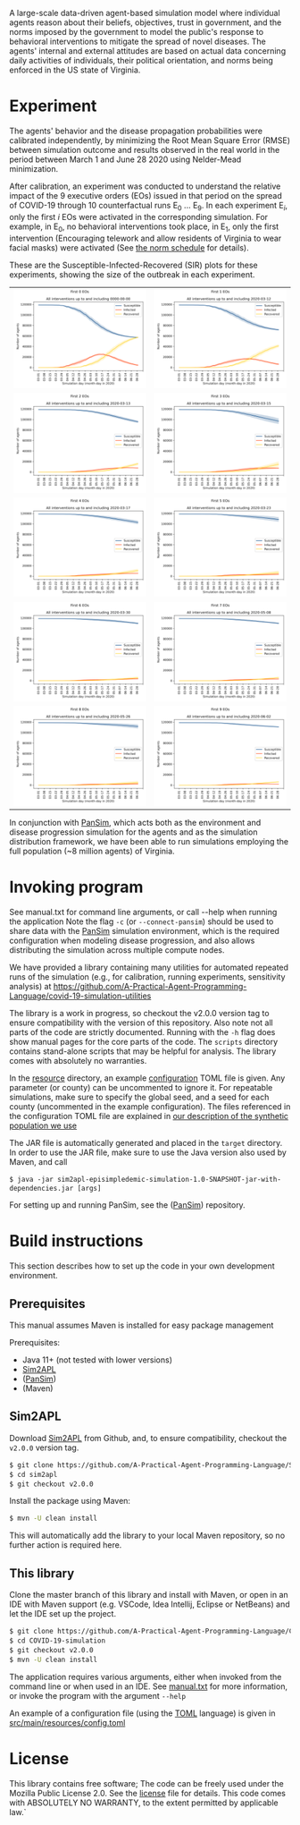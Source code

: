 A large-scale data-driven agent-based simulation model where individual agents reason about their beliefs, objectives, trust in government, 
and the norms imposed by the government to model the public's response to behavioral interventions to mitigate the spread of novel diseases. 
The agents' internal and external attitudes are based on actual data concerning daily activities of individuals, their political orientation, 
and norms being enforced in the US state of Virginia.

# Experiment
The agents' behavior and the disease propagation probabilities were calibrated independently, by minimizing the Root Mean Square Error (RMSE)
between simulation outcome and results observed in the real world in the period between March 1 and June 28 2020 using Nelder-Mead minimization.

After calibration, an experiment was conducted to understand the relative impact of the 9 executive orders (EOs)
issued in that period on the spread of COVID-19 through 10 counterfactual runs E<sub>0</sub> ... E<sub>9</sub>. 
In each experiment E<sub>_i_</sub>, only the first _i_ EOs were activated in the corresponding simulation. For example,
in E<sub>0</sub>, no behavioral interventions took place, in E<sub>1</sub>, only the first intervention (Encouraging
telework and allow residents of Virginia to wear facial masks) were activated (See [the norm schedule](src/main/resources) for details).

These are the Susceptible-Infected-Recovered (SIR) plots for these experiments, showing the size of the outbreak in each experiment.

| | |
|---|---|
|![SIR plot for E<sub>_0_</sub>](SIR-plots/experiment-0-norms-until0000-00-00.png)|![SIR plot for E<sub>_1_</sub>](SIR-plots/experiment-1-norms-until2020-03-12.png)|
|![SIR plot for E<sub>_2_</sub>](SIR-plots/experiment-2-norms-until2020-03-13.png)|![SIR plot for E<sub>_3_</sub>](SIR-plots/experiment-3-norms-until2020-03-15.png)|
|![SIR plot for E<sub>_4_</sub>](SIR-plots/experiment-4-norms-until2020-03-17.png)|![SIR plot for E<sub>_5_</sub>](SIR-plots/experiment-5-norms-until2020-03-23.png)|
|![SIR plot for E<sub>_6_</sub>](SIR-plots/experiment-6-norms-until2020-03-30.png)|![SIR plot for E<sub>_7_</sub>](SIR-plots/experiment-7-norms-until2020-05-08.png)|
|![SIR plot for E<sub>_8_</sub>](SIR-plots/experiment-8-norms-until2020-05-26.png)|![SIR plot for E<sub>_9_</sub>](SIR-plots/experiment-9-norms-until2020-06-02.png)|

In conjunction with [PanSim](https://github.com/parantapa/pansim), which acts both as the environment and disease 
progression simulation for the agents and as the simulation distribution framework,
we have been able to run simulations employing the full population (~8 million agents) of Virginia.

# Invoking program
See manual.txt for command line arguments, or call --help when running the application
Note the flag `-c` (or `--connect-pansim`) should be used to share data with the 
[PanSim](https://github.com/parantapa/pansim) simulation environment, which is the required configuration 
when modeling disease progression, and also allows distributing the simulation across multiple compute nodes.

We have provided a library containing many utilities for automated repeated runs of the simulation
(e.g., for calibration, running experiments, sensitivity analysis) at 
https://github.com/A-Practical-Agent-Programming-Language/covid-19-simulation-utilities

The library is a work in progress, so checkout the v2.0.0 version tag to ensure compatibility with the version
of this repository. Also note not all parts of the code are strictly documented. Running with the `-h` flag does show
manual pages for the core parts of the code. The `scripts` directory contains stand-alone scripts that may be helpful
for analysis. The library comes with absolutely no warranties.

In the [resource](src/main/resources) directory, an example [configuration](src/main/resources/config.toml) TOML file is given. 
Any parameter (or county) can be uncommented to ignore it. 
For repeatable simulations, make sure to specify the global seed, 
and a seed for each county (uncommented in the example configuration).
The files referenced in the configuration TOML file are explained in 
[our description of the synthetic population we use](synthetic-population-instructions.md)

The JAR file is automatically generated and placed in the `target` directory. 
In order to use the JAR file, make sure to use the Java version also used by Maven, and call

```bashs
$ java -jar sim2apl-episimpledemic-simulation-1.0-SNAPSHOT-jar-with-dependencies.jar [args]
```

For setting up and running PanSim, see the ([PanSim](https://github.com/parantapa/pansim)) repository.

# Build instructions
This section describes how to set up the code in your own development environment.

## Prerequisites
This manual assumes Maven is installed for easy package management

Prerequisites:
* Java 11+ (not tested with lower versions)
* [Sim2APL](https://github.com/A-Practical-Agent-Programming-Language/Sim2APL)
* ([PanSim](https://github.com/parantapa/pansim))
* (Maven)

## Sim2APL
Download [Sim2APL](https://github.com/A-Practical-Agent-Programming-Language/Sim2APL) from Github, 
and, to ensure compatibility, checkout the `v2.0.0` version tag.

```bash
$ git clone https://github.com/A-Practical-Agent-Programming-Language/Sim2APL.git
$ cd sim2apl
$ git checkout v2.0.0
```

Install the package using Maven:

```bash
$ mvn -U clean install
```

This will automatically add the library to your local Maven repository, so no further action is required here.

## This library
Clone the master branch of this library and install with Maven, or open in an IDE with Maven support (e.g. VSCode, Idea Intellij, Eclipse or NetBeans) and let the IDE set up the project.

```bash
$ git clone https://github.com/A-Practical-Agent-Programming-Language/COVID-19-simulation.git
$ cd COVID-19-simulation
$ git checkout v2.0.0
$ mvn -U clean install
```

The application requires various arguments, either when invoked from the command line or when used in an IDE.
See [manual.txt](manual.txt) for more information, or invoke the program with the argument `--help`


An example of a configuration file (using the [TOML](https://github.com/toml-lang/toml) language) is given in 
[src/main/resources/config.toml](src/main/resources/config.toml) 

# License
This library contains free software; The code can be freely used under the Mozilla Public License 2.0. See the [license](LICENSE) file for details.
This code comes with ABSOLUTELY NO WARRANTY, to the extent permitted by applicable law.`
